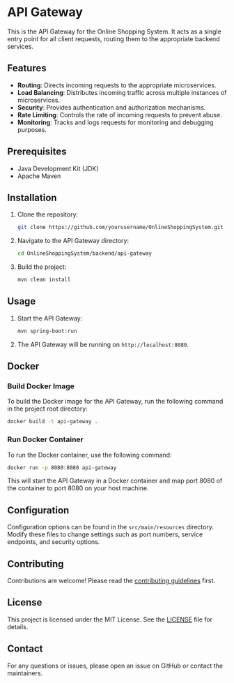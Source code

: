 # API Gateway

This is the API Gateway for the Online Shopping System. It acts as a single entry point for all client requests, routing them to the appropriate backend services.

## Features

- **Routing**: Directs incoming requests to the appropriate microservices.
- **Load Balancing**: Distributes incoming traffic across multiple instances of microservices.
- **Security**: Provides authentication and authorization mechanisms.
- **Rate Limiting**: Controls the rate of incoming requests to prevent abuse.
- **Monitoring**: Tracks and logs requests for monitoring and debugging purposes.

## Prerequisites

- Java Development Kit (JDK)
- Apache Maven

## Installation

1. Clone the repository:
    ```bash
    git clone https://github.com/yourusername/OnlineShoppingSystem.git
    ```
2. Navigate to the API Gateway directory:
    ```bash
    cd OnlineShoppingSystem/backend/api-gateway
    ```
3. Build the project:
    ```bash
    mvn clean install
    ```

## Usage

1. Start the API Gateway:
    ```bash
    mvn spring-boot:run
    ```
2. The API Gateway will be running on `http://localhost:8080`.


## Docker

### Build Docker Image

To build the Docker image for the API Gateway, run the following command in the project root directory:

```bash
docker build -t api-gateway .
```

### Run Docker Container

To run the Docker container, use the following command:

```bash
docker run -p 8080:8080 api-gateway
```

This will start the API Gateway in a Docker container and map port 8080 of the container to port 8080 on your host machine.

## Configuration

Configuration options can be found in the `src/main/resources` directory. Modify these files to change settings such as port numbers, service endpoints, and security options.

## Contributing

Contributions are welcome! Please read the [contributing guidelines](../CONTRIBUTING.md) first.

## License

This project is licensed under the MIT License. See the [LICENSE](../LICENSE) file for details.

## Contact

For any questions or issues, please open an issue on GitHub or contact the maintainers.

